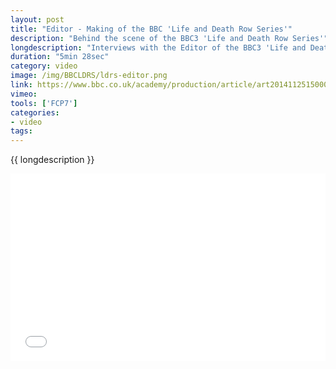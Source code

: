 ```yaml
---
layout: post
title: "Editor - Making of the BBC 'Life and Death Row Series'"
description: "Behind the scene of the BBC3 'Life and Death Row Series'"
longdescription: "Interviews with the Editor of the BBC3 'Life and Death Row Series', to gain an insight into the making of observational documentaries at the BBC, for the BBC Academy, College of Production."
duration: "5min 28sec"
category: video
image: /img/BBCLDRS/ldrs-editor.png
link: https://www.bbc.co.uk/academy/production/article/art20141125150003760
vimeo: 
tools: ['FCP7']
categories: 
- video
tags:
---
```


 {{ longdescription }}

<div class="videoWrapper">
<iframe src="//player.vimeo.com/video/{{ vimeo }}?title=0&amp;byline=0&amp;portrait=0" width="100%" height="300" frameborder="0" webkitallowfullscreen mozallowfullscreen allowfullscreen></iframe>
</div>
